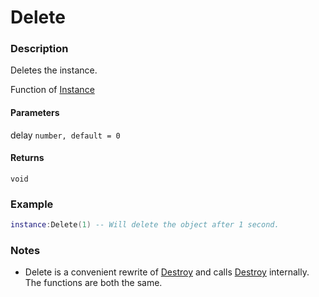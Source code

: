 # Delete

### Description

Deletes the instance.

Function of [Instance](/classes/Instance/)

#### Parameters

delay `number, default = 0`

#### Returns

`void`

### Example

```lua
instance:Delete(1) -- Will delete the object after 1 second.
```

### Notes

- Delete is a convenient rewrite of [Destroy](../Destroy) and calls [Destroy](../Destroy) internally. The functions are both the same.
